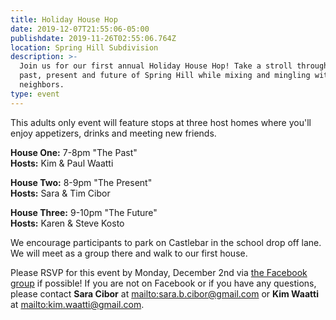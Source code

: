 ```yaml
---
title: Holiday House Hop
date: 2019-12-07T21:55:06-05:00
publishdate: 2019-11-26T02:55:06.764Z
location: Spring Hill Subdivision
description: >-
  Join us for our first annual Holiday House Hop! Take a stroll through the
  past, present and future of Spring Hill while mixing and mingling with
  neighbors. 
type: event
---
```

This adults only event will feature stops at three host homes where you'll enjoy appetizers, drinks and meeting new friends. 

**House One:** 7-8pm "The Past"\
**Hosts:** Kim & Paul Waatti

**House Two:** 8-9pm "The Present"\
**Hosts:** Sara & Tim Cibor

**House Three:** 9-10pm "The Future"\
**Hosts:** Karen & Steve Kosto

We encourage participants to park on Castlebar in the school drop off lane. We will meet as a group there and walk to our first house. 

Please RSVP for this event by Monday, December 2nd via [the Facebook group](https://www.facebook.com/groups/SpringHillSub) if possible! If you are not on Facebook or if you have any questions, please contact **Sara Cibor** at <mailto:sara.b.cibor@gmail.com> or **Kim Waatti** at <mailto:kim.waatti@gmail.com>.
